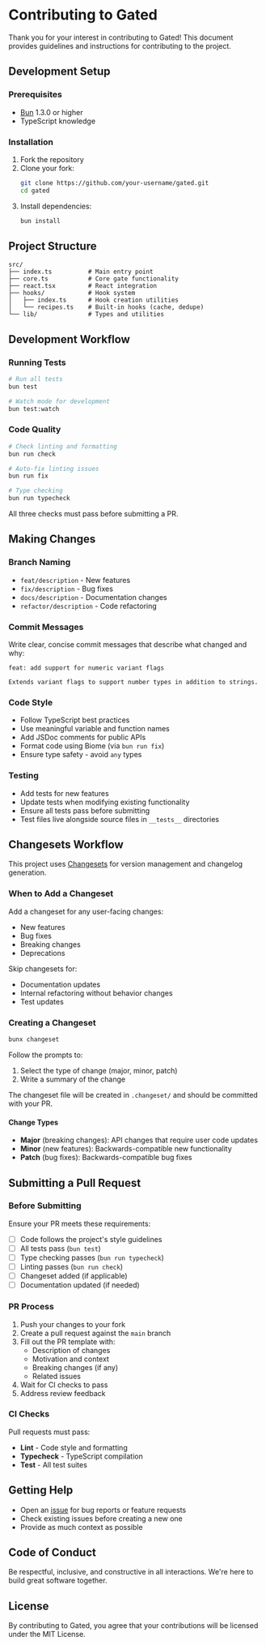 # Contributing to Gated

Thank you for your interest in contributing to Gated! This document provides guidelines and instructions for contributing to the project.

## Development Setup

### Prerequisites

- [Bun](https://bun.sh) 1.3.0 or higher
- TypeScript knowledge

### Installation

1. Fork the repository
2. Clone your fork:
   ```bash
   git clone https://github.com/your-username/gated.git
   cd gated
   ```
3. Install dependencies:
   ```bash
   bun install
   ```

## Project Structure

```
src/
├── index.ts          # Main entry point
├── core.ts           # Core gate functionality
├── react.tsx         # React integration
├── hooks/            # Hook system
│   ├── index.ts      # Hook creation utilities
│   └── recipes.ts    # Built-in hooks (cache, dedupe)
└── lib/              # Types and utilities
```

## Development Workflow

### Running Tests

```bash
# Run all tests
bun test

# Watch mode for development
bun test:watch
```

### Code Quality

```bash
# Check linting and formatting
bun run check

# Auto-fix linting issues
bun run fix

# Type checking
bun run typecheck
```

All three checks must pass before submitting a PR.

## Making Changes

### Branch Naming

- `feat/description` - New features
- `fix/description` - Bug fixes
- `docs/description` - Documentation changes
- `refactor/description` - Code refactoring

### Commit Messages

Write clear, concise commit messages that describe what changed and why:

```
feat: add support for numeric variant flags

Extends variant flags to support number types in addition to strings.
```

### Code Style

- Follow TypeScript best practices
- Use meaningful variable and function names
- Add JSDoc comments for public APIs
- Format code using Biome (via `bun run fix`)
- Ensure type safety - avoid `any` types

### Testing

- Add tests for new features
- Update tests when modifying existing functionality
- Ensure all tests pass before submitting
- Test files live alongside source files in `__tests__` directories

## Changesets Workflow

This project uses [Changesets](https://github.com/changesets/changesets) for version management and changelog generation.

### When to Add a Changeset

Add a changeset for any user-facing changes:

- New features
- Bug fixes
- Breaking changes
- Deprecations

Skip changesets for:

- Documentation updates
- Internal refactoring without behavior changes
- Test updates

### Creating a Changeset

```bash
bunx changeset
```

Follow the prompts to:

1. Select the type of change (major, minor, patch)
2. Write a summary of the change

The changeset file will be created in `.changeset/` and should be committed with your PR.

#### Change Types

- **Major** (breaking changes): API changes that require user code updates
- **Minor** (new features): Backwards-compatible new functionality
- **Patch** (bug fixes): Backwards-compatible bug fixes

## Submitting a Pull Request

### Before Submitting

Ensure your PR meets these requirements:

- [ ] Code follows the project's style guidelines
- [ ] All tests pass (`bun test`)
- [ ] Type checking passes (`bun run typecheck`)
- [ ] Linting passes (`bun run check`)
- [ ] Changeset added (if applicable)
- [ ] Documentation updated (if needed)

### PR Process

1. Push your changes to your fork
2. Create a pull request against the `main` branch
3. Fill out the PR template with:
   - Description of changes
   - Motivation and context
   - Breaking changes (if any)
   - Related issues
4. Wait for CI checks to pass
5. Address review feedback

### CI Checks

Pull requests must pass:

- **Lint** - Code style and formatting
- **Typecheck** - TypeScript compilation
- **Test** - All test suites

## Getting Help

- Open an [issue](https://github.com/adelrodriguez/gated/issues) for bug reports or feature requests
- Check existing issues before creating a new one
- Provide as much context as possible

## Code of Conduct

Be respectful, inclusive, and constructive in all interactions. We're here to build great software together.

## License

By contributing to Gated, you agree that your contributions will be licensed under the MIT License.
